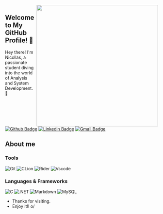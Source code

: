 <img align="right" width="400" height="400" src="https://media.giphy.com/media/IThjAlJnD9WNO/giphy.gif">

## Welcome to My GitHub Profile! 👋
Hey there! I'm Nicollas, a passionate student diving into the world of Analysis and System Development. 🚀

[![Github Badge](https://img.shields.io/badge/-Github-000?style=flat-square&logo=Github&logoColor=white&link=https://github.com/Dinizim)](https://github.com/Dinizim)
[![Linkedin Badge](https://img.shields.io/badge/-LinkedIn-blue?style=flat-square&logo=Linkedin&logoColor=white&link=)](https://www.linkedin.com/in/nicollas-diniz-964a571b2/)
[![Gmail Badge](https://img.shields.io/badge/-Gmail-c14438?style=flat-square&logo=Gmail&logoColor=white&link=mailto:nicollasfdiniz@gmail.com)](mailto:nicollasfdiniz@gmail.com)


## About me 

### Tools
![Git](https://img.shields.io/badge/Git-Code?style=flat&logo=git&logoColor=white&color=f6f6f6&labelColor=red)
![CLion](https://img.shields.io/badge/CLion-Code?style=flat&logo=clion&logoColor=black&color=f6f6f6&labelColor=ff62b7)
![Rider](https://img.shields.io/badge/rider-Code?style=flat&logo=rider&logoColor=black&color=f6f6f6&labelColor=green)
![Vscode](https://img.shields.io/badge/VsCode-Code?style=flat&logo=Xcode&logoColor=white&color=f6f6f6&labelColor=blue)

### Languages & Frameworks
![C](https://img.shields.io/badge/C-Code?style=flat&logo=C&logoColor=white&color=f6f6f6&labelColor=blue)
![.NET](https://img.shields.io/badge/.NET-Code?style=flat&logo=.net&logoColor=white&color=f6f6f6&labelColor=purple)
![Markdown](https://img.shields.io/badge/Markdown-Code?style=flat&logo=markdown&logoColor=white&color=f6f6f6&labelColor=gray)
![MySQL](https://img.shields.io/badge/MySQL-Code?style=flat&logo=mysql&logoColor=white&color=f6f6f6&labelColor=3366CC)


- Thanks for visiting. 
- Enjoy it!! o/

